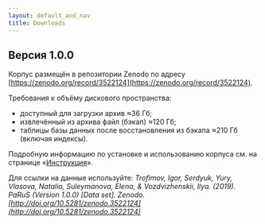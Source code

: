 ```yaml
---
layout: default_and_nav
title: Downloads
---
```

## Версия 1.0.0

Корпус размещён в репозитории Zenodo по адресу [https://zenodo.org/record/3522124](https://zenodo.org/record/3522124).

Требования к объёму дискового пространства:
- доступный для загрузки архив ≈36 Гб;
- извлечённый из архива файл (бэкап) ≈120 Гб;
- таблицы базы данных после восстановления из бэкапа ≈210 Гб (включая индексы).

Подробную информацию по установке и использованию корпуса см. на странице «[Инструкция](./guide.html)».

Для ссылки на данные используйте: *Trofimov, Igor, Serdyuk, Yury, Vlasova, Natalia, Suleymanova, Elena, & Vozdvizhenskii, Ilya. (2019). PaRuS (Version 1.0.0) \[Data set\]. Zenodo. [http://doi.org/10.5281/zenodo.3522124](http://doi.org/10.5281/zenodo.3522124)*
